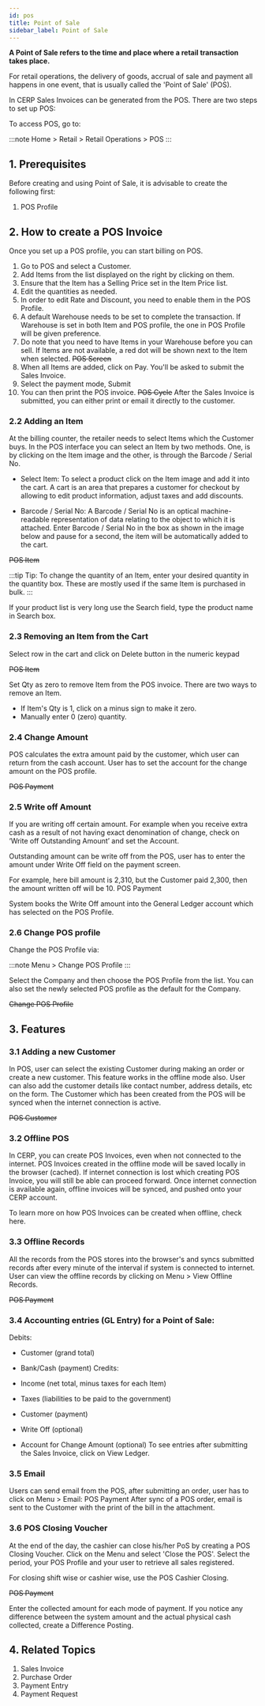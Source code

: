 ```yaml
---
id: pos
title: Point of Sale
sidebar_label: Point of Sale
---
```


**A Point of Sale refers to the time and place where a retail transaction takes place.**

For retail operations, the delivery of goods, accrual of sale and payment all happens in one event, that is usually called the 'Point of Sale' (POS).

In CERP Sales Invoices can be generated from the POS. There are two steps to set up POS:

To access POS, go to:

:::note
Home > Retail > Retail Operations > POS
:::

## 1. Prerequisites

Before creating and using Point of Sale, it is advisable to create the following first:

1. POS Profile

## 2. How to create a POS Invoice

Once you set up a POS profile, you can start billing on POS.

1. Go to POS and select a Customer.
1. Add Items from the list displayed on the right by clicking on them.
1. Ensure that the Item has a Selling Price set in the Item Price list.
1. Edit the quantities as needed.
1. In order to edit Rate and Discount, you need to enable them in the POS Profile.
1. A default Warehouse needs to be set to complete the transaction. If Warehouse is set in both Item and POS profile, the one in POS Profile will be given preference.
1. Do note that you need to have Items in your Warehouse before you can sell. If Items are not available, a red dot will be shown next to the Item when selected.
   ~~POS Screen~~
1. When all Items are added, click on Pay. You'll be asked to submit the Sales Invoice.
1. Select the payment mode, Submit
1. You can then print the POS invoice.
   ~~POS Cycle~~
   After the Sales Invoice is submitted, you can either print or email it directly to the customer.

### 2.2 Adding an Item

At the billing counter, the retailer needs to select Items which the Customer buys. In the POS interface you can select an Item by two methods. One, is by clicking on the Item image and the other, is through the Barcode / Serial No.

- Select Item: To select a product click on the Item image and add it into the cart. A cart is an area that prepares a customer for checkout by allowing to edit product information, adjust taxes and add discounts.

- Barcode / Serial No: A Barcode / Serial No is an optical machine-readable representation of data relating to the object to which it is attached. Enter Barcode / Serial No in the box as shown in the image below and pause for a second, the item will be automatically added to the cart.

~~POS Item~~

:::tip
Tip: To change the quantity of an Item, enter your desired quantity in the quantity box. These are mostly used if the same Item is purchased in bulk.
:::

If your product list is very long use the Search field, type the product name in Search box.

### 2.3 Removing an Item from the Cart

Select row in the cart and click on Delete button in the numeric keypad

~~POS Item~~

Set Qty as zero to remove Item from the POS invoice. There are two ways to remove an Item.

- If Item's Qty is 1, click on a minus sign to make it zero.
- Manually enter 0 (zero) quantity.

### 2.4 Change Amount

POS calculates the extra amount paid by the customer, which user can return from the cash account. User has to set the account for the change amount on the POS profile.

~~POS Payment~~

### 2.5 Write off Amount

If you are writing off certain amount. For example when you receive extra cash as a result of not having exact denomination of change, check on ‘Write off Outstanding Amount’ and set the Account.

Outstanding amount can be write off from the POS, user has to enter the amount under Write Off field on the payment screen.

For example, here bill amount is 2,310, but the Customer paid 2,300, then the amount written off will be 10. POS Payment

System books the Write Off amount into the General Ledger account which has selected on the POS Profile.

### 2.6 Change POS profile

Change the POS Profile via:

:::note
Menu > Change POS Profile
:::

Select the Company and then choose the POS Profile from the list. You can also set the newly selected POS profile as the default for the Company.

~~Change POS Profile~~

## 3. Features

### 3.1 Adding a new Customer

In POS, user can select the existing Customer during making an order or create a new customer. This feature works in the offline mode also. User can also add the customer details like contact number, address details, etc on the form. The Customer which has been created from the POS will be synced when the internet connection is active.

~~POS Customer~~

### 3.2 Offline POS

In CERP, you can create POS Invoices, even when not connected to the internet. POS Invoices created in the offline mode will be saved locally in the browser (cached). If internet connection is lost which creating POS Invoice, you will still be able can proceed forward. Once internet connection is available again, offline invoices will be synced, and pushed onto your CERP account.

To learn more on how POS Invoices can be created when offline, check here.

### 3.3 Offline Records

All the records from the POS stores into the browser's and syncs submitted records after every minute of the interval if system is connected to internet. User can view the offline records by clicking on Menu > View Offline Records.

~~POS Payment~~

### 3.4 Accounting entries (GL Entry) for a Point of Sale:

Debits:

- Customer (grand total)
- Bank/Cash (payment)
  Credits:

- Income (net total, minus taxes for each Item)
- Taxes (liabilities to be paid to the government)
- Customer (payment)
- Write Off (optional)
- Account for Change Amount (optional)
  To see entries after submitting the Sales Invoice, click on View Ledger.

### 3.5 Email

Users can send email from the POS, after submitting an order, user has to click on Menu > Email: POS Payment After sync of a POS order, email is sent to the Customer with the print of the bill in the attachment.

### 3.6 POS Closing Voucher

At the end of the day, the cashier can close his/her PoS by creating a POS Closing Voucher. Click on the Menu and select 'Close the POS'. Select the period, your POS Profile and your user to retrieve all sales registered.

For closing shift wise or cashier wise, use the POS Cashier Closing.

~~POS Payment~~

Enter the collected amount for each mode of payment. If you notice any difference between the system amount and the actual physical cash collected, create a Difference Posting.

## 4. Related Topics

1. Sales Invoice
1. Purchase Order
1. Payment Entry
1. Payment Request
